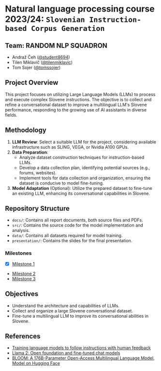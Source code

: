 # Natural language processing course 2023/24: `Slovenian Instruction-based Corpus Generation`


## Team: RANDOM NLP SQUADRON
- Andraž Čeh ([@student8694](https://github.com/student8694))
- Tilen Miklavič ([@tilenmiklavic](https://github.com/tilenmiklavic))
- Tom Sojer ([@tomssojer](https://github.com/tomssojer))


## Project Overview
This project focuses on utilizing Large Language Models (LLMs) to process and execute complex Slovene instructions. The objective is to collect and refine a conversational dataset to improve a multilingual LLM's Slovene performance, responding to the growing use of AI assistants in diverse fields.

## Methodology
1. **LLM Review**: Select a suitable LLM for the project, considering available infrastructure such as SLING, VEGA, or Nvidia A100 GPUs.
2. **Data Preparation**:
   - Analyze dataset construction techniques for instruction-based LLMs.
   - Develop a data collection plan, identifying potential sources (e.g., forums, websites).
   - Implement tools for data collection and organization, ensuring the dataset is conducive to model fine-tuning.
3. **Model Adaptation** (Optional): Utilize the prepared dataset to fine-tune an existing LLM, enhancing its conversational capabilities in Slovene.

## Repository Structure
- `docs/`: Contains all report documents, both source files and PDFs.
- `src/`: Contains the source code for the model implementation and analysis.
- `data/`: Contains all datasets required for model training.
- `presentation/`: Contains the slides for the final presentation.


### Milestones
- [x] [Milestone 1](https://github.com/UL-FRI-NLP-2023-2024/ul-fri-nlp-course-project-random_nlp_squadron/milestone/1) 
- [Milestone 2](https://github.com/UL-FRI-NLP-2023-2024/ul-fri-nlp-course-project-random_nlp_squadron/milestone/2) 
- [Milestone 3](https://github.com/UL-FRI-NLP-2023-2024/ul-fri-nlp-course-project-random_nlp_squadron/milestone/3) 

## Objectives
- Understand the architecture and capabilities of LLMs.
- Collect and organize a large Slovene conversational dataset.
- Fine-tune a multilingual LLM to improve its conversational abilities in Slovene.


## References
- [Training language models to follow instructions with human feedback](https://arxiv.org/abs/2203.02155)
- [Llama 2: Open foundation and fine-tuned chat models](https://arxiv.org/abs/2307.09288)
- [BLOOM: A 176B-Parameter Open-Access Multilingual Language Model](https://arxiv.org/abs/2211.05100), [Model on Hugging Face](https://huggingface.co/bigscience/bloom)

